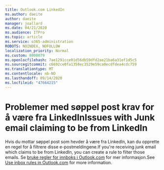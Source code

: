```yaml
---
title: Outlook.com LinkedIn
ms.author: daeite
author: daeite
manager: joallard
ms.date: 04/21/2020
ms.audience: ITPro
ms.topic: article
ms.service: o365-administration
ROBOTS: NOINDEX, NOFOLLOW
localization_priority: Normal
ms.custom: 8000079
ms.openlocfilehash: 7ae1291cce01d56db59dfd2ae21ba6a31ef1d5c5
ms.sourcegitcommit: c6692ce0fa1358ec3529e59ca0ecdfdea4cdc759
ms.translationtype: MT
ms.contentlocale: nb-NO
ms.lasthandoff: 09/14/2020
ms.locfileid: "47664215"
---
```

# <a name="issues-with-junk-email-claiming-to-be-from-linkedin"></a><span data-ttu-id="f7ab1-102">Problemer med søppel post krav for å være fra LinkedIn</span><span class="sxs-lookup"><span data-stu-id="f7ab1-102">Issues with Junk email claiming to be from LinkedIn</span></span>

<span data-ttu-id="f7ab1-103">Hvis du mottar søppel post som hevder å være fra LinkedIn, kan du opprette en regel for å filtrere disse e-postmeldingene.</span><span class="sxs-lookup"><span data-stu-id="f7ab1-103">If you're receiving junk email which claims to be from LinkedIn, you can create a rule to filter those emails.</span></span>
<span data-ttu-id="f7ab1-104">Se [bruke regler for innboks i Outlook.com](https://aka.ms/OutlookComInboxRules) for mer informasjon.</span><span class="sxs-lookup"><span data-stu-id="f7ab1-104">See [Use inbox rules in Outlook.com](https://aka.ms/OutlookComInboxRules) for more information.</span></span>


